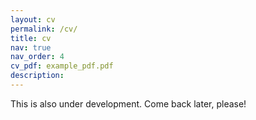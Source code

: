 ```yaml
---
layout: cv
permalink: /cv/
title: cv
nav: true
nav_order: 4
cv_pdf: example_pdf.pdf
description: 
---
```


This is also under development. 
Come back later, please!
